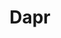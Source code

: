 ---
codehost: https://github.com/https://github.com/dapr
logohandle: daprio
sort: dapr
title: Dapr
twitter: https://x.com/DaprDev
website: https://dapr.io/
---